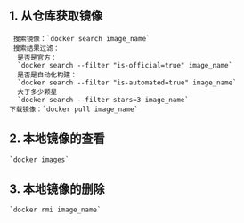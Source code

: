 ## 1. 从仓库获取镜像
     搜索镜像：`docker search image_name`
     搜索结果过滤：
      是否是官方：
      `docker search --filter "is-official=true" image_name`
      是否是自动化构建：
      `docker search --filter "is-automated=true" image_name`
      大于多少颗星
      `docker search --filter stars=3 image_name`
    下载镜像：`docker pull image_name`

## 2. 本地镜像的查看
    `docker images`

## 3. 本地镜像的删除
    `docker rmi image_name`
